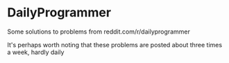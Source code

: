 # DailyProgrammer
Some solutions to problems from reddit.com/r/dailyprogrammer

It's perhaps worth noting that these problems are posted about three times a week, hardly daily